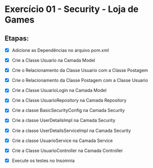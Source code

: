 <h1>Exercício 01 - Security - Loja de Games</h1>



<h2>Etapas:</h2>


- [x] Adicione as Dependências  no arquivo pom.xml
- [x] Crie a Classe Usuario na Camada Model
- [x] Crie o Relacionamento da Classe Usuario com a Classe Postagem
- [x] Crie o Relacionamento da Classe Postagem com a Classe Usuario
- [x] Crie a Classe UsuarioLogin na Camada Model
- [x] Crie a Classe UsuarioRepository na Camada Repository
- [x] Crie a classe BasicSecurityConfig na Camada Security
- [x] Crie a classe UserDetailsImpl na Camada Security
- [x] Crie a classe UserDetailsServiceImpl na Camada Security
- [x] Crie a classe UsuarioService na Camada Service
- [x] Crie a Classe UsuarioController na Camada Controller
- [x] Execute os testes no Insomnia

